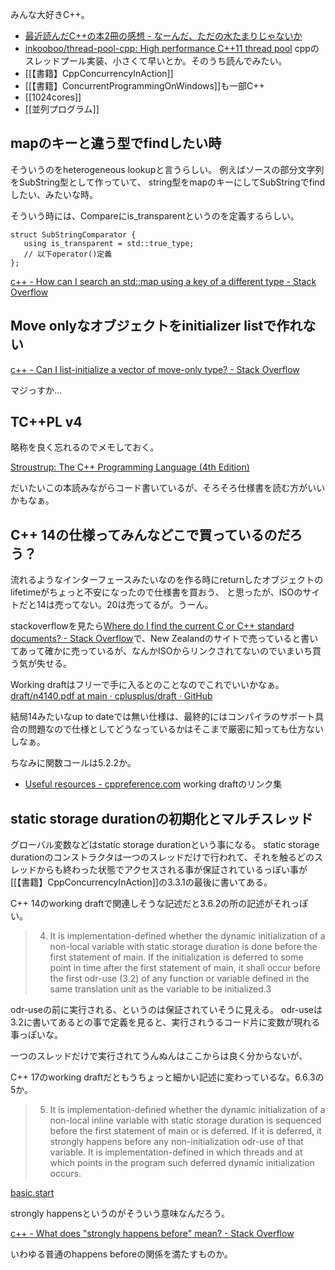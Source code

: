 みんな大好きC++。

- [最近読んだC++の本2冊の感想 - なーんだ、ただの水たまりじゃないか](https://karino2.github.io/2020/03/31/cpp_book.html)
- [inkooboo/thread-pool-cpp: High performance C++11 thread pool](https://github.com/inkooboo/thread-pool-cpp) cppのスレッドプール実装、小さくて早いとか。そのうち読んでみたい。
- [[【書籍】CppConcurrencyInAction]]
- [[【書籍】ConcurrentProgrammingOnWindows]]も一部C++
- [[1024cores]]
- [[並列プログラム]]

## mapのキーと違う型でfindしたい時

そういうのをheterogeneous lookupと言うらしい。
例えばソースの部分文字列をSubString型として作っていて、
string型をmapのキーにしてSubStringでfindしたい、みたいな時。

そういう時には、Compareにis_transparentというのを定義するらしい。

```
struct SubStringComparator {
   using is_transparent = std::true_type;
   // 以下operator()定義
};
```

[c++ - How can I search an std::map using a key of a different type - Stack Overflow](https://stackoverflow.com/questions/31923715/how-can-i-search-an-stdmap-using-a-key-of-a-different-type)

## Move onlyなオブジェクトをinitializer listで作れない

[c++ - Can I list-initialize a vector of move-only type? - Stack Overflow](https://stackoverflow.com/questions/8468774/can-i-list-initialize-a-vector-of-move-only-type)

マジっすか…

## TC++PL v4

略称を良く忘れるのでメモしておく。

[Stroustrup: The C++ Programming Language (4th Edition)](https://www.stroustrup.com/4th.html)

だいたいこの本読みながらコード書いているが、そろそろ仕様書を読む方がいいかもなぁ。


## C++ 14の仕様ってみんなどこで買っているのだろう？

流れるようなインターフェースみたいなのを作る時にreturnしたオブジェクトのlifetimeがちょっと不安になったので仕様書を買おう、
と思ったが、ISOのサイトだと14は売ってない。20は売ってるが。うーん。

stackoverflowを見たら[Where do I find the current C or C++ standard documents? - Stack Overflow](https://stackoverflow.com/questions/81656/where-do-i-find-the-current-c-or-c-standard-documents)で、New Zealandのサイトで売っていると書いてあって確かに売っているが、なんかISOからリンクされてないのでいまいち買う気が失せる。

Working draftはフリーで手に入るとのことなのでこれでいいかなぁ。[draft/n4140.pdf at main · cplusplus/draft · GitHub](https://github.com/cplusplus/draft/blob/main/papers/n4140.pdf)

結局14みたいなup to dateでは無い仕様は、最終的にはコンパイラのサポート具合の問題なので仕様としてどうなっているかはそこまで厳密に知っても仕方ないしなぁ。

ちなみに関数コールは5.2.2か。

- [Useful resources - cppreference.com](https://en.cppreference.com/w/cpp/links) working draftのリンク集

## static storage durationの初期化とマルチスレッド

グローバル変数などはstatic storage durationという事になる。
static storage durationのコンストラクタは一つのスレッドだけで行われて、それを触るどのスレッドからも終わった状態でアクセスされる事が保証されているっぽい事が[[【書籍】CppConcurrencyInAction]]の3.3.1の最後に書いてある。

C++ 14のworking draftで関連しそうな記述だと3.6.2の所の記述がそれっぽい。

> 4. It is implementation-defined whether the dynamic initialization of a non-local variable with static storage
duration is done before the first statement of main. If the initialization is deferred to some point in time
after the first statement of main, it shall occur before the first odr-use (3.2) of any function or variable
defined in the same translation unit as the variable to be initialized.3

odr-useの前に実行される、というのは保証されていそうに見える。
odr-useは3.2に書いてあるとの事で定義を見ると、実行されうるコード片に変数が現れる事っぽいな。

一つのスレッドだけで実行されてうんぬんはここからは良く分からないが、

C++ 17のworking draftだともうちょっと細かい記述に変わっているな。6.6.3の5か。

> 5. It is implementation-defined whether the dynamic initialization of a non-local inline variable with static storage duration is sequenced before the first statement of main or is deferred. If it is deferred, it strongly happens before any non-initialization odr-use of that variable. It is implementation-defined in which threads and at which points in the program such deferred dynamic initialization occurs.

[basic.start](https://timsong-cpp.github.io/cppwp/n4659/basic.start#dynamic-5)

strongly happensというのがそういう意味なんだろう。

[c++ - What does "strongly happens before" mean? - Stack Overflow](https://stackoverflow.com/questions/58986135/what-does-strongly-happens-before-mean)

いわゆる普通のhappens beforeの関係を満たすものか。
